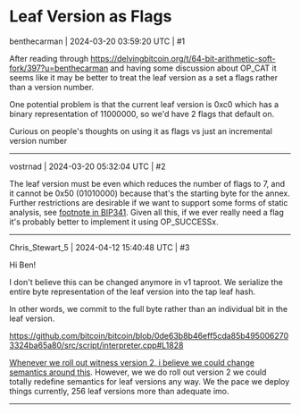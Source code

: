 # Leaf Version as Flags

benthecarman | 2024-03-20 03:59:20 UTC | #1

After reading through https://delvingbitcoin.org/t/64-bit-arithmetic-soft-fork/397?u=benthecarman and having some discussion about OP_CAT it seems like it may be better to treat the leaf version as a set a flags rather than a version number. 

One potential problem is that the current leaf version is 0xc0 which has a binary representation of 11000000, so we'd have 2 flags that default on. 

Curious on people's thoughts on using it as flags vs just an incremental version number

-------------------------

vostrnad | 2024-03-20 05:32:04 UTC | #2

The leaf version must be even which reduces the number of flags to 7, and it cannot be 0x50 (01010000) because that's the starting byte for the annex. Further restrictions are desirable if we want to support some forms of static analysis, see [footnote in BIP341](https://github.com/bitcoin/bips/blob/b3701faef2bdb98a0d7ace4eedbeefa2da4c89ed/bip-0341.mediawiki#cite_note-7). Given all this, if we ever really need a flag it's probably better to implement it using OP_SUCCESSx.

-------------------------

Chris_Stewart_5 | 2024-04-12 15:40:48 UTC | #3

Hi Ben! 

I don't believe this can be changed anymore in v1 taproot. We serialize the entire byte representation of the leaf version into the tap leaf hash.

In other words, we commit to the full byte rather than an individual bit in the leaf version.

https://github.com/bitcoin/bitcoin/blob/0de63b8b46eff5cda85b4950062703324ba65a80/src/script/interpreter.cpp#L1828


[Whenever we roll out witness version 2, i believe we could change semantics around this](https://github.com/bitcoin/bitcoin/blob/0de63b8b46eff5cda85b4950062703324ba65a80/src/script/interpreter.cpp#L1929). However, we we do roll out version 2 we could totally redefine semantics for leaf versions any way. We the pace we deploy things currently, 256 leaf versions more than adequate imo.

-------------------------

